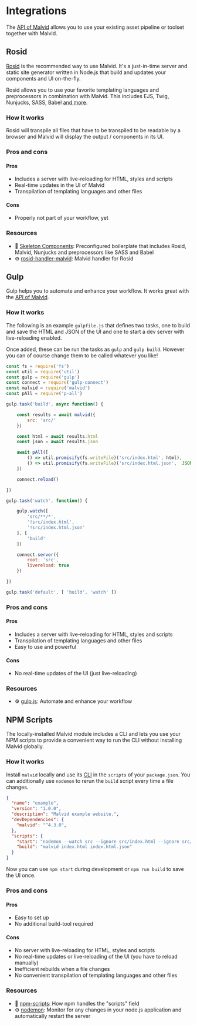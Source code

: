 # Integrations

The [API of Malvid](API.md) allows you to use your existing asset pipeline or toolset together with Malvid.

## Rosid

[Rosid](https://github.com/electerious/Rosid) is the recommended way to use Malvid. It's a just-in-time server and static site generator written in Node.js that build and updates your components and UI on-the-fly.

Rosid allows you to use your favorite templating languages and preprocessors in combination with Malvid. This includes EJS, Twig, Nunjucks, SASS, Babel [and more](https://www.npmjs.com/search?q=rosid-handler-).

### How it works

Rosid will transpile all files that have to be transpiled to be readable by a browser and Malvid will display the output / components in its UI.

### Pros and cons

#### Pros

- Includes a server with live-reloading for HTML, styles and scripts
- Real-time updates in the UI of Malvid
- Transpilation of templating languages and other files

#### Cons

- Properly not part of your workflow, yet

### Resources

- 📐 [Skeleton Components](https://github.com/electerious/Skeleton-Components): Preconfigured boilerplate that includes Rosid, Malvid, Nunjucks and preprocessors like SASS and Babel
- ⚙️ [rosid-handler-malvid](https://github.com/comwrap/rosid-handler-malvid): Malvid handler for Rosid

## Gulp

Gulp helps you to automate and enhance your workflow. It works great with the [API of Malvid](API.md).

### How it works

The following is an example `gulpfile.js` that defines two tasks, one to build and save the HTML and JSON of the UI and one to start a dev server with live-reloading enabled.

Once added, these can be run the tasks as `gulp` and `gulp build`. However you can of course change them to be called whatever you like!

```js
const fs = require('fs')
const util = require('util')
const gulp = require('gulp')
const connect = require('gulp-connect')
const malvid = require('malvid')
const pAll = require('p-all')

gulp.task('build', async function() {

	const results = await malvid({
		src: 'src/'
	})

	const html = await results.html
	const json = await results.json

	await pAll([
		() => util.promisify(fs.writeFile)('src/index.html', html),
		() => util.promisify(fs.writeFile)('src/index.html.json',  JSON.stringify(json))
	])

	connect.reload()

})

gulp.task('watch', function() {

	gulp.watch([
		'src/**/*',
		'!src/index.html',
		'!src/index.html.json'
	], [
		'build'
	])

	connect.server({
		root: 'src',
		livereload: true
	})

})

gulp.task('default', [ 'build', 'watch' ])
```

### Pros and cons

#### Pros

- Includes a server with live-reloading for HTML, styles and scripts
- Transpilation of templating languages and other files
- Easy to use and powerful

#### Cons

- No real-time updates of the UI (just live-reloading)

### Resources

- ⚙️ [gulp.js](https://gulpjs.com): Automate and enhance your workflow

## NPM Scripts

The locally-installed Malvid module includes a CLI and lets you use your NPM scripts to provide a convenient way to run the CLI without installing Malvid globally.

### How it works

Install `malvid` locally and use its [CLI](CLI.md) in the `scripts` of your `package.json`. You can additionally use `nodemon` to rerun the `build` script every time a file changes.

```json
{
  "name": "example",
  "version": "1.0.0",
  "description": "Malvid example website.",
  "devDependencies": {
    "malvid": "^4.3.0",
  },
  "scripts": {
    "start": "nodemon --watch src --ignore src/index.html --ignore src/index.html.json",
    "build": "malvid index.html index.html.json"
  }
}
```

Now you can use `npm start` during development or `npm run build` to save the UI once.

### Pros and cons

#### Pros

- Easy to set up
- No additional build-tool required

#### Cons

- No server with live-reloading for HTML, styles and scripts
- No real-time updates or live-reloading of the UI (you have to reload manually)
- Inefficient rebuilds when a file changes
- No convenient transpilation of templating languages and other files

### Resources

- 📄 [npm-scripts](https://docs.npmjs.com/misc/scripts): How npm handles the "scripts" field
- ⚙️ [nodemon](https://github.com/remy/nodemon): Monitor for any changes in your node.js application and automatically restart the server